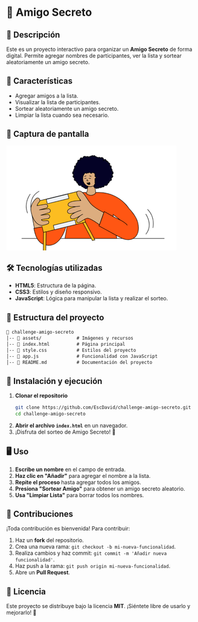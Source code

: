 # 🎁 Amigo Secreto

## 📌 Descripción
Este es un proyecto interactivo para organizar un **Amigo Secreto** de forma digital. Permite agregar nombres de participantes, ver la lista y sortear aleatoriamente un amigo secreto.

## 🚀 Características
- Agregar amigos a la lista.
- Visualizar la lista de participantes.
- Sortear aleatoriamente un amigo secreto.
- Limpiar la lista cuando sea necesario.

## 📸 Captura de pantalla
![Amigo Secreto](assets/amigo-secreto.png)

## 🛠️ Tecnologías utilizadas
- **HTML5**: Estructura de la página.
- **CSS3**: Estilos y diseño responsivo.
- **JavaScript**: Lógica para manipular la lista y realizar el sorteo.

## 📂 Estructura del proyecto
```
📂 challenge-amigo-secreto
│-- 📂 assets/             # Imágenes y recursos
│-- 📜 index.html          # Página principal
│-- 📜 style.css           # Estilos del proyecto
│-- 📜 app.js              # Funcionalidad con JavaScript
│-- 📜 README.md           # Documentación del proyecto
```

## 🚀 Instalación y ejecución
1. **Clonar el repositorio**
   ```bash
   git clone https://github.com/EscDavid/challenge-amigo-secreto.git
   cd challenge-amigo-secreto
   ```
2. **Abrir el archivo `index.html`** en un navegador.
3. ¡Disfruta del sorteo de Amigo Secreto! 🎉

## 🖥️ Uso
1. **Escribe un nombre** en el campo de entrada.
2. **Haz clic en "Añadir"** para agregar el nombre a la lista.
3. **Repite el proceso** hasta agregar todos los amigos.
4. **Presiona "Sortear Amigo"** para obtener un amigo secreto aleatorio.
5. **Usa "Limpiar Lista"** para borrar todos los nombres.

## 🤝 Contribuciones
¡Toda contribución es bienvenida! Para contribuir:
1. Haz un **fork** del repositorio.
2. Crea una nueva rama: `git checkout -b mi-nueva-funcionalidad`.
3. Realiza cambios y haz commit: `git commit -m 'Añadir nueva funcionalidad'`.
4. Haz push a la rama: `git push origin mi-nueva-funcionalidad`.
5. Abre un **Pull Request**.

## 📝 Licencia
Este proyecto se distribuye bajo la licencia **MIT**. ¡Siéntete libre de usarlo y mejorarlo! 🚀

